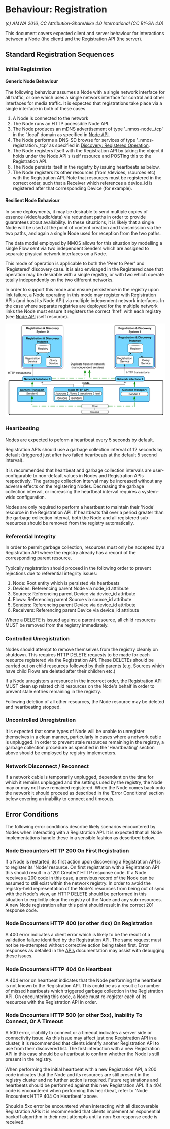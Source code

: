 # Behaviour: Registration

_(c) AMWA 2016, CC Attribution-ShareAlike 4.0 International (CC BY-SA 4.0)_

This document covers expected client and server behaviour for interactions between a Node (the client) and the Registration API (the server).

## Standard Registration Sequences

### Initial Registration

#### Generic Node Behaviour

The following behaviour assumes a Node with a single network interface for all traffic, or one which uses a single network interface for control and other interfaces for media traffic. It is expected that registrations take place via a single interface in both of these cases.

1. A Node is connected to the network
2. The Node runs an HTTP accessible Node API.
3. The Node produces an mDNS advertisement of type '\_nmos-node.\_tcp' in the '.local' domain as specified in [Node API](../html-APIs/NodeAPI.html).
4. The Node performs a DNS-SD browse for services of type '\_nmos-registration.\_tcp' as specified in [Discovery: Registered Operation](3.1._Discovery_-_Registered_Operation.md).
5. The Node registers itself with the Registration API by taking the object it holds under the Node API's /self resource and POSTing this to the Registration API.
6. The Node persists itself in the registry by issuing heartbeats as below.
7. The Node registers its other resources (from /devices, /sources etc) with the Registration API. Note that resources must be registered in the correct order, such that a Receiver which references a device_id is registered after that corresponding Device (for example).

#### Resilient Node Behaviour

In some deployments, it may be desirable to send multiple copies of essence (video/audio/data) via redundant paths in order to provide guarantees about availability. In these situations, it is likely that a single Node will be used at the point of content creation and transmission via the two paths, and again a single Node used for reception from the two paths.

The data model employed by NMOS allows for this situation by modelling a single Flow sent via two independent Senders which are assigned to separate physical network interfaces on a Node.

This mode of operation is applicable to both the 'Peer to Peer' and 'Registered' discovery case. It is also envisaged in the Registered case that operation may be desirable with a single registry, or with two which operate totally independently on the two different networks.

In order to support this mode and ensure persistence in the registry upon link failure, a Node operating in this mode may register with Registration APIs (and host its Node API) via multiple independent network interfaces. In the case where separate registries are deployed for the multiple network links the Node must ensure it registers the correct 'href' with each registry (see [Node API](../html-APIs/NodeAPI.html) /self resource).

![Registration example with two independent networks and registries](images/redundant-reg.png)

### Heartbeating

Nodes are expected to peform a heartbeat every 5 seconds by default.

Registration APIs should use a garbage collection interval of 12 seconds by default (triggered just after two failed heartbeats at the default 5 second interval).

It is recommended that heartbeat and garbage collection intervals are user-configurable to non-default values in Nodes and Registration APIs respectively. The garbage collection interval may be increased without any adverse effects on the registering Nodes. Decreasing the garbage collection interval, or increasing the heartbeat interval requires a system-wide configuration.

Nodes are only required to perform a heartbeat to maintain their 'Node' resource in the Registration API. If heartbeats fail over a period greater than the garbage collection interval, both the Node and all registered sub-resources should be removed from the registry automatically.

### Referential Integrity

In order to permit garbage collection, resources must only be accepted by a Registration API where the registry already has a record of the corresponding parent resource.

Typically registration should proceed in the following order to prevent rejections due to referential integrity issues:

1. Node: Root entity which is persisted via heartbeats
2. Devices: Referencing parent Node via node_id attribute
3. Sources: Referencing parent Device via device_id attribute
4. Flows: Referencing parent Source via source_id attribute
5. Senders: Referencing parent Device via device_id attribute
6. Receivers: Referencing parent Device via device_id attribute

Where a DELETE is issued against a parent resource, all child resources MUST be removed from the registry immediately.

### Controlled Unregistration

Nodes should attempt to remove themselves from the registry cleanly on shutdown. This requires HTTP DELETE requests to be made for each resource registered via the Registration API. These DELETEs should be carried out on child resources followed by their parents (e.g. Sources which have child Flows are deleted after their children etc.)

If a Node unregisters a resource in the incorrect order, the Registration API MUST clean up related child resources on the Node's behalf in order to prevent stale entries remaining in the registry.

Following deletion of all other resources, the Node resource may be deleted and heartbeating stopped.

### Uncontrolled Unregistration

It is expected that some types of Node will be unable to unregister themselves in a clean manner, particularly in cases where a network cable is unplugged. In order to prevent stale resources remaining in the registry, a garbage collection procedure as specified in the 'Heartbeating' section above should be employed by registry implementers.

### Network Disconnect / Reconnect

If a network cable is temporarily unplugged, dependent on the time for which it remains unplugged and the settings used by the registry, the Node may or may not have remained registered. When the Node comes back onto the network it should proceed as described in the 'Error Conditions' section below covering an inability to connect and timeouts.

## Error Conditions

The following error conditions describe likely scenarios encountered by Nodes when interacting with a Registration API. It is expected that all Node implementations handle these in a sensible fashion as described below.

### Node Encounters HTTP 200 On First Registration

If a Node is restarted, its first action upon discovering a Registration API is to register its 'Node' resource. On first registration with a Registration API this should result in a '201 Created' HTTP response code. If a Node receives a 200 code in this case, a previous record of the Node can be assumed to still exist within the network registry. In order to avoid the registry-held representation of the Node's resources from being out of sync with the Node's view, an HTTP DELETE should be performed in this situation to explicitly clear the registry of the Node and any sub-resources. A new Node registration after this point should result in the correct 201 response code.

### Node Encounters HTTP 400 (or other 4xx) On Registration

A 400 error indicates a client error which is likely to be the result of a validation failure identified by the Registration API. The same request must not be re-attempted without corrective action being taken first. Error responses as detailed in the [APIs](../html-APIs/2.0._APIs.md) documentation may assist with debugging these issues.

### Node Encounters HTTP 404 On Heartbeat

A 404 error on heartbeat indicates that the Node performing the heartbeat is not known to the Registration API. This could be as a result of a number of missed heartbeats which triggered garbage collection in the Registration API. On encountering this code, a Node must re-register each of its resources with the Registration API in order.

### Node Encounters HTTP 500 (or other 5xx), Inability To Connect, Or A Timeout

A 500 error, inability to connect or a timeout indicates a server side or connectivity issue. As this issue may affect just one Registration API in a cluster, it is recommended that clients identify another Registration API to use from their discovered list. The first interaction with a new Registration API in this case should be a heartbeat to confirm whether the Node is still present in the registry.

When performing the initial heartbeat with a new Registration API, a 200 code indicates that the Node and its resources are still present in the registry cluster and no further action is required. Future registrations and heartbeats should be performed against this new Registration API. If a 404 code is encountered when performing this heartbeat, refer to 'Node Encounters HTTP 404 On Heartbeat' above.

Should a 5xx error be encountered when interacting with all discoverable Registration APIs it is recommended that clients implement an exponential backoff algorithm in their next attempts until a non-5xx response code is received.

